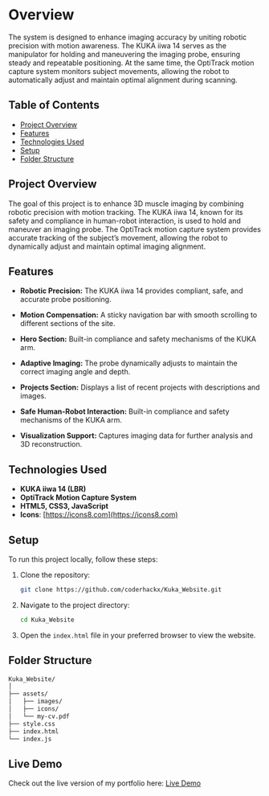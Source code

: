 # Overview

The system is designed to enhance imaging accuracy by uniting robotic precision with motion awareness. The KUKA iiwa 14 serves as the manipulator for holding and maneuvering the imaging probe, ensuring steady and repeatable positioning. At the same time, the OptiTrack motion capture system monitors subject movements, allowing the robot to automatically adjust and maintain optimal alignment during scanning.


## Table of Contents
- [Project Overview](#project-overview)
- [Features](#features)
- [Technologies Used](#technologies-used)
- [Setup](#setup)
- [Folder Structure](#folder-structure)

## Project Overview
The goal of this project is to enhance 3D muscle imaging by combining robotic precision with motion tracking. The KUKA iiwa 14, known for its safety and compliance in human-robot interaction, is used to hold and maneuver an imaging probe. The OptiTrack motion capture system provides accurate tracking of the subject’s movement, allowing the robot to dynamically adjust and maintain optimal imaging alignment.

## Features
- **Robotic Precision:** The KUKA iiwa 14 provides compliant, safe, and accurate probe positioning.
- **Motion Compensation:** A sticky navigation bar with smooth scrolling to different sections of the site.
- **Hero Section:** Built-in compliance and safety mechanisms of the KUKA arm.

- **Adaptive Imaging:** The probe dynamically adjusts to maintain the correct imaging angle and depth.
- **Projects Section:** Displays a list of recent projects with descriptions and images.
- **Safe Human-Robot Interaction:** Built-in compliance and safety mechanisms of the KUKA arm.
- **Visualization Support:** Captures imaging data for further analysis and 3D reconstruction.

## Technologies Used
- **KUKA iiwa 14 (LBR)**
- **OptiTrack Motion Capture System**
- **HTML5, CSS3, JavaScript**
- **Icons**: [https://icons8.com](https://icons8.com)

## Setup
To run this project locally, follow these steps:

1. Clone the repository:
   ```bash
   git clone https://github.com/coderhackx/Kuka_Website.git
   ```
2. Navigate to the project directory:
   ```bash
   cd Kuka_Website
   ```
3. Open the `index.html` file in your preferred browser to view the website.

## Folder Structure
```bash
Kuka_Website/
│
├── assets/
│   ├── images/
│   ├── icons/
│   └── my-cv.pdf
├── style.css
├── index.html
└── index.js
```

## Live Demo
Check out the live version of my portfolio here: [Live Demo](https://coderhackx.github.io/Kuka_Website/) 

